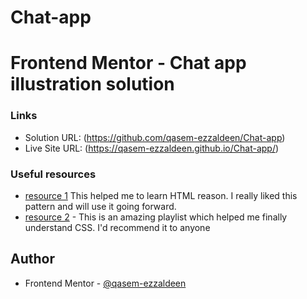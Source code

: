 # Chat-app
# Frontend Mentor - Chat app illustration solution

### Links

- Solution URL: (https://github.com/qasem-ezzaldeen/Chat-app)
- Live Site URL: (https://qasem-ezzaldeen.github.io/Chat-app/)

### Useful resources

- [resource 1](https://www.youtube.com/watch?v=6QAELgirvjs&list=PLDoPjvoNmBAw_t_XWUFbBX-c9MafPk9ji) This helped me to learn HTML reason. I really liked this pattern and will use it going forward.
- [resource 2](https://www.youtube.com/watch?v=X1ulCwyhCVM&list=PLDoPjvoNmBAzjsz06gkzlSrlev53MGIKe) - This is an amazing playlist which helped me finally understand CSS. I'd recommend it to anyone

## Author

- Frontend Mentor - [@qasem-ezzaldeen](https://www.frontendmentor.io/profile/qasem-ezzaldeen)
